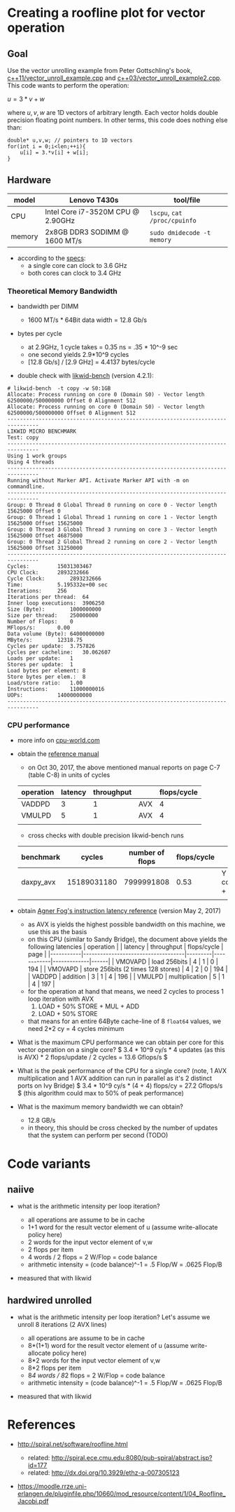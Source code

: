# Creating a roofline plot for vector operation

## Goal

Use the vector unrolling example from Peter Gottschling's book, [c++11/vector_unroll_example.cpp](https://github.com/petergottschling/discovering_modern_cpp/blob/master/c%2B%2B11/vector_unroll_example.cpp) and [c++03/vector_unroll_example2.cpp](https://github.com/petergottschling/discovering_modern_cpp/blob/master/c%2B%2B03/vector_unroll_example2.cpp). This code wants to perform the operation:

$u = 3*v + w$

where $u,v,w$ are 1D vectors of arbitrary length. Each vector holds double precision floating point numbers. In other terms, this code does nothing else than:

```
double* u,v,w; // pointers to 1D vectors
for(int i = 0;i<len;++i){
    u[i] = 3.*v[i] + w[i];
}
```

## Hardware

| model  | Lenovo T430s                      | tool/file                    |
|--------|-----------------------------------|------------------------------|
| CPU    | Intel Core i7-3520M CPU @ 2.90GHz | `lscpu`, `cat /proc/cpuinfo` |
| memory | 2x8GB DDR3 SODIMM @ 1600 MT/s     | `sudo dmidecode -t memory`   |

- according to the [specs](http://www.cpu-world.com/CPUs/Core_i7/Intel-Core%20i7-3520M%20(BGA)%20Mobile%20processor.html):
    -  a single core can clock to 3.6 GHz
    -  both cores can clock to 3.4 GHz

### Theoretical Memory Bandwidth

- bandwidth per DIMM
    + 1600 MT/s * 64Bit data width = 12.8 Gb/s

- bytes per cycle
    + at 2.9GHz, 1 cycle takes = 0.35 ns = .35 * 10^-9 sec
    + one second yields 2.9*10^9 cycles
    + [12.8 Gb/s] / [2.9 GHz] = 4.4137 bytes/cycle
    
- double check with [likwid-bench](https://github.com/RRZE-HPC/likwid/wiki/Likwid-Bench) (version 4.2.1):
```
# likwid-bench  -t copy -w S0:1GB
Allocate: Process running on core 0 (Domain S0) - Vector length 62500000/500000000 Offset 0 Alignment 512
Allocate: Process running on core 0 (Domain S0) - Vector length 62500000/500000000 Offset 0 Alignment 512
--------------------------------------------------------------------------------
LIKWID MICRO BENCHMARK
Test: copy
--------------------------------------------------------------------------------
Using 1 work groups
Using 4 threads
--------------------------------------------------------------------------------
Running without Marker API. Activate Marker API with -m on commandline.
--------------------------------------------------------------------------------
Group: 0 Thread 0 Global Thread 0 running on core 0 - Vector length 15625000 Offset 0
Group: 0 Thread 1 Global Thread 1 running on core 1 - Vector length 15625000 Offset 15625000
Group: 0 Thread 3 Global Thread 3 running on core 3 - Vector length 15625000 Offset 46875000
Group: 0 Thread 2 Global Thread 2 running on core 2 - Vector length 15625000 Offset 31250000
--------------------------------------------------------------------------------
Cycles:			15031303467
CPU Clock:		2893232666
Cycle Clock:		2893232666
Time:			5.195332e+00 sec
Iterations:		256
Iterations per thread:	64
Inner loop executions:	3906250
Size (Byte):		1000000000
Size per thread:	250000000
Number of Flops:	0
MFlops/s:		0.00
Data volume (Byte):	64000000000
MByte/s:		12318.75
Cycles per update:	3.757826
Cycles per cacheline:	30.062607
Loads per update:	1
Stores per update:	1
Load bytes per element:	8
Store bytes per elem.:	8
Load/store ratio:	1.00
Instructions:		11000000016
UOPs:			14000000000
--------------------------------------------------------------------------------
```
    
### CPU performance

- more info on [cpu-world.com](http://www.cpu-world.com/CPUs/Core_i7/Intel-Core%20i7-3520M%20(BGA)%20Mobile%20processor.html)
- obtain the [reference manual](https://www.intel.com/content/www/us/en/architecture-and-technology/64-ia-32-architectures-optimization-manual.html)

    + on Oct 30, 2017, the above mentioned manual reports on page C-7 (table C-8) in units of cycles
    
    | operation | latency | throughput |     | flops/cycle |
    |-----------|---------|------------|-----|-------------|
    | VADDPD    |       3 |          1 | AVX |           4 |
    | VMULPD    |       5 |          1 | AVX |           4 |
    |           |         |            |     |             |

    + cross checks with double precision likwid-bench runs
    
    | benchmark |      cycles | number of flops | flops/cycle |                 |
    |-----------|-------------|-----------------|-------------|-----------------|
    | daxpy_avx | 15189031180 |      7999991808 |        0.53 | Y = const*X + Y |
    |           |             |                 |             |                 |

- obtain [Agner Fog's instruction latency reference](http://www.agner.org/optimize/instruction_tables.pdf) (version May 2, 2017)

    + as AVX is yields the highest possible bandwidth on this machine, we use this as the basis
    + on this CPU (similar to Sandy Bridge), the document above yields the following latencies
    | operation |                                    | latency | throughput | flops/cycle | page |
    |-----------|------------------------------------|---------|------------|-------------|------|
    | VMOVAPD   | load 256bits                       |       4 |          1 |           0 |  194 |
    | VMOVAPD   | store 256bits (2 times 128 stores) |       4 |          2 |           0 |  194 |
    | VADDPD    | addition                           |       3 |          1 |           4 |  196 |
    | VMULPD    | multiplication                     |       5 |          1 |           4 |  197 |
    + for the operation at hand that means, we need 2 cycles to process 1 loop iteration with AVX
        1. LOAD + 50% STORE + MUL + ADD
        2. LOAD + 50% STORE
    + that means for an entire 64Byte cache-line of 8 `float64` values, we need 2*2 cy = 4 cycles minimum
        
- What is the maximum CPU performance we can obtain per core for this vector operation on a single core?
$ 3.4 * 10^9 cy/s * 4 updates (as this is AVX) * 2 flops/update / 2 cycles = 13.6 Gflops/s $

- What is the peak performance of the CPU for a single core? (note, 1 AVX multiplication and 1 AVX addition can run in parallel as it's 2 distinct ports on Ivy Bridge)
$ 3.4 * 10^9 cy/s * (4 + 4) flops/cy  = 27.2 Gflops/s $ (this algorithm could max to 50% of peak performance)
        
- What is the maximum memory bandwidth we can obtain? 
    + 12.8 GB/s
    + in theory, this should be cross checked by the number of updates that the system can perform per second (TODO)

# Code variants

## naiive 

- what is the arithmetic intensity per loop iteration?
    + all operations are assume to be in cache 
    + 1+1 word for the result vector element of u (assume write-allocate policy here)
    + 2 words for the input vector element of v,w
    + 2 flops per item
    + 4 words / 2 flops = 2 W/Flop = code balance
    + arithmetic intensity = (code balance)^-1 = .5 Flop/W = .0625 Flop/B

- measured that with likwid

## hardwired unrolled 

- what is the arithmetic intensity per loop iteration? Let's assume we unroll 8 iterations (2 AVX lines)
    + all operations are assume to be in cache 
    + 8*(1+1) word for the result vector element of u (assume write-allocate policy here)
    + 8*2 words for the input vector element of v,w
    + 8*2 flops per item
    + 8*4 words / 8*2 flops = 2 W/Flop = code balance
    + arithmetic intensity = (code balance)^-1 = .5 Flop/W = .0625 Flop/B

- measured that with likwid



# References

+ http://spiral.net/software/roofline.html
    - related: http://spiral.ece.cmu.edu:8080/pub-spiral/abstract.jsp?id=177
    - related: http://dx.doi.org/10.3929/ethz-a-007305123
    
+ https://moodle.rrze.uni-erlangen.de/pluginfile.php/10660/mod_resource/content/1/04_Roofline_Jacobi.pdf
